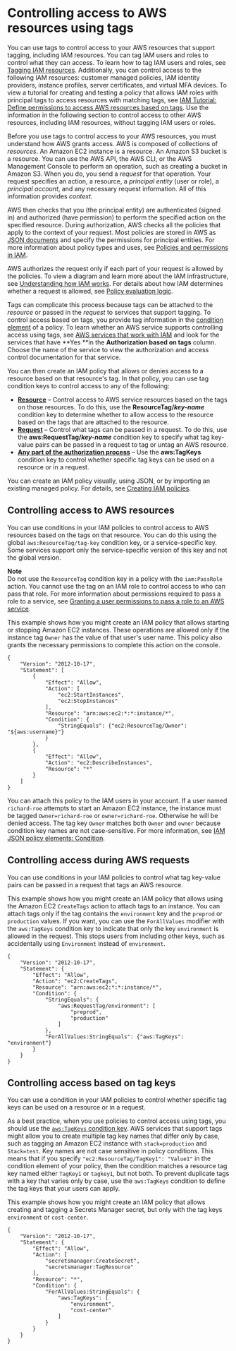 # Controlling access to AWS resources using tags<a name="access_tags"></a>

You can use tags to control access to your AWS resources that support tagging, including IAM resources\. You can tag IAM users and roles to control what they can access\. To learn how to tag IAM users and roles, see [Tagging IAM resources](id_tags.md)\. Additionally, you can control access to the following IAM resources: customer managed policies, IAM identity providers, instance profiles, server certificates, and virtual MFA devices\. To view a tutorial for creating and testing a policy that allows IAM roles with principal tags to access resources with matching tags, see [IAM Tutorial: Define permissions to access AWS resources based on tags](tutorial_attribute-based-access-control.md)\. Use the information in the following section to control access to other AWS resources, including IAM resources, without tagging IAM users or roles\.

Before you use tags to control access to your AWS resources, you must understand how AWS grants access\. AWS is composed of collections of *resources*\. An Amazon EC2 instance is a resource\. An Amazon S3 bucket is a resource\. You can use the AWS API, the AWS CLI, or the AWS Management Console to perform an operation, such as creating a bucket in Amazon S3\. When you do, you send a *request* for that operation\. Your request specifies an action, a resource, a *principal entity* \(user or role\), a *principal account*, and any necessary request information\. All of this information provides *context*\.

AWS then checks that you \(the principal entity\) are authenticated \(signed in\) and authorized \(have permission\) to perform the specified action on the specified resource\. During authorization, AWS checks all the policies that apply to the context of your request\. Most policies are stored in AWS as [JSON documents](access_policies.md#access_policies-json) and specify the permissions for principal entities\. For more information about policy types and uses, see [Policies and permissions in IAM](access_policies.md)\.

AWS authorizes the request only if each part of your request is allowed by the policies\. To view a diagram and learn more about the IAM infrastructure, see [Understanding how IAM works](intro-structure.md)\. For details about how IAM determines whether a request is allowed, see [Policy evaluation logic](reference_policies_evaluation-logic.md)\.

Tags can complicate this process because tags can be attached to the *resource* or passed in the *request* to services that support tagging\. To control access based on tags, you provide tag information in the [condition element](reference_policies_elements_condition.md) of a policy\. To learn whether an AWS service supports controlling access using tags, see [AWS services that work with IAM](reference_aws-services-that-work-with-iam.md) and look for the services that have **Yes **in the **Authorization based on tags** column\. Choose the name of the service to view the authorization and access control documentation for that service\.

You can then create an IAM policy that allows or denies access to a resource based on that resource's tag\. In that policy, you can use tag condition keys to control access to any of the following:
+ **[Resource](#access_tags_control-resources)** – Control access to AWS service resources based on the tags on those resources\. To do this, use the **ResourceTag/*key\-name*** condition key to determine whether to allow access to the resource based on the tags that are attached to the resource\.
+ **[Request](#access_tags_control-requests)** – Control what tags can be passed in a request\. To do this, use the **aws:RequestTag/*key\-name*** condition key to specify what tag key\-value pairs can be passed in a request to tag or untag an AWS resource\.
+ **[Any part of the authorization process](#access_tags_control-tag-keys)** – Use the **aws:TagKeys** condition key to control whether specific tag keys can be used on a resource or in a request\. 

You can create an IAM policy visually, using JSON, or by importing an existing managed policy\. For details, see [Creating IAM policies](access_policies_create.md)\.

## Controlling access to AWS resources<a name="access_tags_control-resources"></a>

You can use conditions in your IAM policies to control access to AWS resources based on the tags on that resource\. You can do this using the global `aws:ResourceTag/tag-key` condition key, or a service\-specific key\. Some services support only the service\-specific version of this key and not the global version\. 

**Note**  
Do not use the `ResourceTag` condition key in a policy with the `iam:PassRole` action\. You cannot use the tag on an IAM role to control access to who can pass that role\. For more information about permissions required to pass a role to a service, see [Granting a user permissions to pass a role to an AWS service](id_roles_use_passrole.md)\.

 This example shows how you might create an IAM policy that allows starting or stopping Amazon EC2 instances\. These operations are allowed only if the instance tag `Owner` has the value of that user's user name\. This policy also grants the necessary permissions to complete this action on the console\. 

```
{
    "Version": "2012-10-17",
    "Statement": [
        {
            "Effect": "Allow",
            "Action": [
                "ec2:StartInstances",
                "ec2:StopInstances"
            ],
            "Resource": "arn:aws:ec2:*:*:instance/*",
            "Condition": {
                "StringEquals": {"ec2:ResourceTag/Owner": "${aws:username}"}
            }
        },
        {
            "Effect": "Allow",
            "Action": "ec2:DescribeInstances",
            "Resource": "*"
        }
    ]
}
```

You can attach this policy to the IAM users in your account\. If a user named `richard-roe` attempts to start an Amazon EC2 instance, the instance must be tagged `Owner=richard-roe` or `owner=richard-roe`\. Otherwise he will be denied access\. The tag key `Owner` matches both `Owner` and `owner` because condition key names are not case\-sensitive\. For more information, see [IAM JSON policy elements: Condition](reference_policies_elements_condition.md)\.

## Controlling access during AWS requests<a name="access_tags_control-requests"></a>

You can use conditions in your IAM policies to control what tag key\-value pairs can be passed in a request that tags an AWS resource\.

This example shows how you might create an IAM policy that allows using the Amazon EC2 `CreateTags` action to attach tags to an instance\. You can attach tags only if the tag contains the `environment` key and the `preprod` or `production` values\. If you want, you can use the `ForAllValues` modifier with the `aws:TagKeys` condition key to indicate that only the key `environment` is allowed in the request\. This stops users from including other keys, such as accidentally using `Environment` instead of `environment`\. 

```
{
    "Version": "2012-10-17",
    "Statement": {
        "Effect": "Allow",
        "Action": "ec2:CreateTags",
        "Resource": "arn:aws:ec2:*:*:instance/*",
        "Condition": {
            "StringEquals": {
                "aws:RequestTag/environment": [
                    "preprod",
                    "production"
                ]
            },
            "ForAllValues:StringEquals": {"aws:TagKeys": "environment"}
        }
    }
}
```

## Controlling access based on tag keys<a name="access_tags_control-tag-keys"></a>

You can use a condition in your IAM policies to control whether specific tag keys can be used on a resource or in a request\.

As a best practice, when you use policies to control access using tags, you should use the [`aws:TagKeys` condition key](reference_policies_condition-keys.md#condition-keys-tagkeys)\. AWS services that support tags might allow you to create multiple tag key names that differ only by case, such as tagging an Amazon EC2 instance with `stack=production` and `Stack=test`\. Key names are not case sensitive in policy conditions\. This means that if you specify `"ec2:ResourceTag/TagKey1": "Value1"` in the condition element of your policy, then the condition matches a resource tag key named either `TagKey1` or `tagkey1`, but not both\. To prevent duplicate tags with a key that varies only by case, use the `aws:TagKeys` condition to define the tag keys that your users can apply\.

This example shows how you might create an IAM policy that allows creating and tagging a Secrets Manager secret, but only with the tag keys `environment` or `cost-center`\.

```
{
    "Version": "2012-10-17",
    "Statement": {
        "Effect": "Allow",
        "Action": [
            "secretsmanager:CreateSecret",
            "secretsmanager:TagResource"
        ],
        "Resource": "*",
        "Condition": {
            "ForAllValues:StringEquals": {
                "aws:TagKeys": [
                    "environment",
                    "cost-center"
                ]
            }
        }
    }
}
```